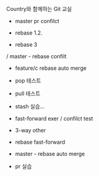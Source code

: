 Country와 함께하는 Git 교실
- master pr confilct

- rebase 1.2.
- rebase 3

/ master - rebase confilt
- feature/c rebase auto merge

- pop 테스트
- pull 테스트
- stash 실습...



- fast-forward exer / confilct test
- 3-way other

- rebase fast-forward

- master - rebase auto merge

- pr 실습

